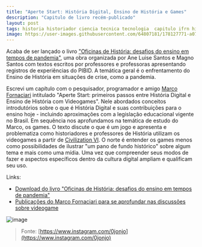 ```yaml
---
title: "Aperte Start: História Digital, Ensino de História e Games"
description: "Capitulo de livro recém-publicado"
layout: post
tags: historia historiador ciencia tecnica tecnologia  capitulo ifrn history educacao ideia aprendizado ensino games digital gaming
image: https://user-images.githubusercontent.com/64807181/178127771-a0789f36-2f60-496f-8939-2af771184228.png
---
```


Acaba de ser lançado o livro ["Oficinas de História: desafios do ensino em tempos de pandemia"](https://editoracriacao.com.br/oficinas-de-historia-desafios-do-ensino-em-tempos-de-pandemia/), uma obra organizada por Ane Luise Santos e Magno Santos com textos escritos por professores e professoras apresentando registros de experiências do PIBID. A temática geral é o enfrentamento do Ensino de História em situações de crise, como a pandemia. 

Escrevi um capítulo com o pesquisador, programador e amigo [Marco Fornaciari](https://twitter.com/mafornaciari) intitulado "Aperte Start: primeiros passos entre História Digital e Ensino de História com Videogames". Nele abordados conceitos introdutórios sobre o que é História Digital e suas contribuições para o ensino hoje - incluindo aproximações com a legislação educacional vigente no Brasil. Em sequência nos aprofundamos na temática de estudo do Marco, os games. O texto discute o que é um jogo e apresenta e problematiza como historiadores e professores de História utilizam os videogames a partir de [Civilization VI](https://civilization.com/pt-BR/). O norte é entender os games menos como possibilidades de ilustrar "um pano de fundo histórico" sobre algum tema e mais como uma mídia. Uma vez que compreender seus modos de fazer e aspectos específicos dentro da cultura digital ampliam e qualificam seu uso.    

Links:

- [Download do livro "Oficinas de História: desafios do ensino em tempos de pandemia"](https://editoracriacao.com.br/oficinas-de-historia-desafios-do-ensino-em-tempos-de-pandemia/)
- [Publicações do Marco Fornaciari para se aprofundar nas discussões sobre videogame](https://www.researchgate.net/profile/Marco-Fornaciari)

![image](https://user-images.githubusercontent.com/64807181/178127771-a0789f36-2f60-496f-8939-2af771184228.png)
>Fonte: [https://www.instagram.com/0jonjo](https://www.instagram.com/0jonjo)
